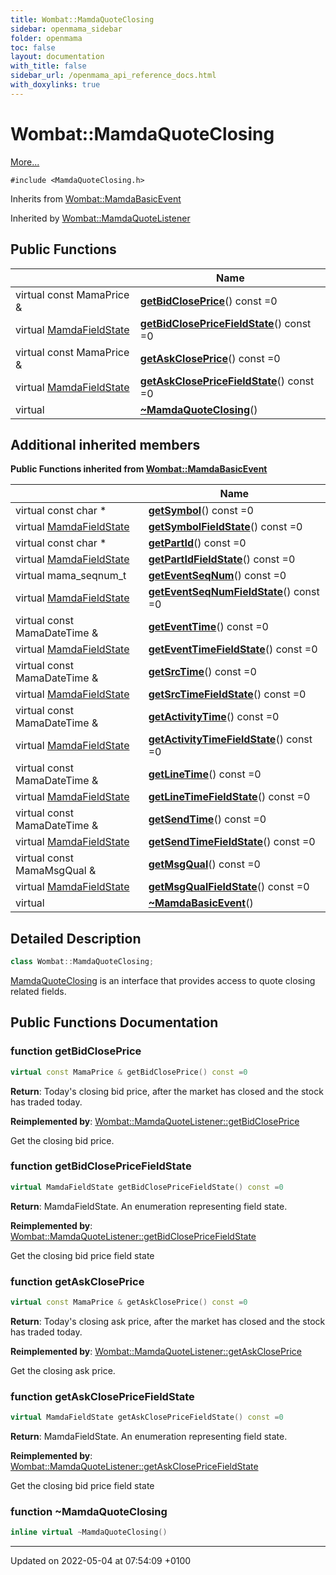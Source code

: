 ```yaml
---
title: Wombat::MamdaQuoteClosing
sidebar: openmama_sidebar
folder: openmama
toc: false
layout: documentation
with_title: false
sidebar_url: /openmama_api_reference_docs.html
with_doxylinks: true
---
```


# Wombat::MamdaQuoteClosing



 [More...](#detailed-description)


`#include <MamdaQuoteClosing.h>`

Inherits from [Wombat::MamdaBasicEvent](classWombat_1_1MamdaBasicEvent.html)

Inherited by [Wombat::MamdaQuoteListener](classWombat_1_1MamdaQuoteListener.html)

## Public Functions

|                | Name           |
| -------------- | -------------- |
| virtual const MamaPrice & | **[getBidClosePrice](classWombat_1_1MamdaQuoteClosing.html#function-getbidcloseprice)**() const =0 |
| virtual [MamdaFieldState](namespaceWombat.html#enum-mamdafieldstate) | **[getBidClosePriceFieldState](classWombat_1_1MamdaQuoteClosing.html#function-getbidclosepricefieldstate)**() const =0 |
| virtual const MamaPrice & | **[getAskClosePrice](classWombat_1_1MamdaQuoteClosing.html#function-getaskcloseprice)**() const =0 |
| virtual [MamdaFieldState](namespaceWombat.html#enum-mamdafieldstate) | **[getAskClosePriceFieldState](classWombat_1_1MamdaQuoteClosing.html#function-getaskclosepricefieldstate)**() const =0 |
| virtual | **[~MamdaQuoteClosing](classWombat_1_1MamdaQuoteClosing.html#function-~mamdaquoteclosing)**() |

## Additional inherited members

**Public Functions inherited from [Wombat::MamdaBasicEvent](classWombat_1_1MamdaBasicEvent.html)**

|                | Name           |
| -------------- | -------------- |
| virtual const char * | **[getSymbol](classWombat_1_1MamdaBasicEvent.html#function-getsymbol)**() const =0 |
| virtual [MamdaFieldState](namespaceWombat.html#enum-mamdafieldstate) | **[getSymbolFieldState](classWombat_1_1MamdaBasicEvent.html#function-getsymbolfieldstate)**() const =0 |
| virtual const char * | **[getPartId](classWombat_1_1MamdaBasicEvent.html#function-getpartid)**() const =0 |
| virtual [MamdaFieldState](namespaceWombat.html#enum-mamdafieldstate) | **[getPartIdFieldState](classWombat_1_1MamdaBasicEvent.html#function-getpartidfieldstate)**() const =0 |
| virtual mama_seqnum_t | **[getEventSeqNum](classWombat_1_1MamdaBasicEvent.html#function-geteventseqnum)**() const =0 |
| virtual [MamdaFieldState](namespaceWombat.html#enum-mamdafieldstate) | **[getEventSeqNumFieldState](classWombat_1_1MamdaBasicEvent.html#function-geteventseqnumfieldstate)**() const =0 |
| virtual const MamaDateTime & | **[getEventTime](classWombat_1_1MamdaBasicEvent.html#function-geteventtime)**() const =0 |
| virtual [MamdaFieldState](namespaceWombat.html#enum-mamdafieldstate) | **[getEventTimeFieldState](classWombat_1_1MamdaBasicEvent.html#function-geteventtimefieldstate)**() const =0 |
| virtual const MamaDateTime & | **[getSrcTime](classWombat_1_1MamdaBasicEvent.html#function-getsrctime)**() const =0 |
| virtual [MamdaFieldState](namespaceWombat.html#enum-mamdafieldstate) | **[getSrcTimeFieldState](classWombat_1_1MamdaBasicEvent.html#function-getsrctimefieldstate)**() const =0 |
| virtual const MamaDateTime & | **[getActivityTime](classWombat_1_1MamdaBasicEvent.html#function-getactivitytime)**() const =0 |
| virtual [MamdaFieldState](namespaceWombat.html#enum-mamdafieldstate) | **[getActivityTimeFieldState](classWombat_1_1MamdaBasicEvent.html#function-getactivitytimefieldstate)**() const =0 |
| virtual const MamaDateTime & | **[getLineTime](classWombat_1_1MamdaBasicEvent.html#function-getlinetime)**() const =0 |
| virtual [MamdaFieldState](namespaceWombat.html#enum-mamdafieldstate) | **[getLineTimeFieldState](classWombat_1_1MamdaBasicEvent.html#function-getlinetimefieldstate)**() const =0 |
| virtual const MamaDateTime & | **[getSendTime](classWombat_1_1MamdaBasicEvent.html#function-getsendtime)**() const =0 |
| virtual [MamdaFieldState](namespaceWombat.html#enum-mamdafieldstate) | **[getSendTimeFieldState](classWombat_1_1MamdaBasicEvent.html#function-getsendtimefieldstate)**() const =0 |
| virtual const MamaMsgQual & | **[getMsgQual](classWombat_1_1MamdaBasicEvent.html#function-getmsgqual)**() const =0 |
| virtual [MamdaFieldState](namespaceWombat.html#enum-mamdafieldstate) | **[getMsgQualFieldState](classWombat_1_1MamdaBasicEvent.html#function-getmsgqualfieldstate)**() const =0 |
| virtual | **[~MamdaBasicEvent](classWombat_1_1MamdaBasicEvent.html#function-~mamdabasicevent)**() |


## Detailed Description

```cpp
class Wombat::MamdaQuoteClosing;
```


[MamdaQuoteClosing](classWombat_1_1MamdaQuoteClosing.html) is an interface that provides access to quote closing related fields. 

## Public Functions Documentation

### function getBidClosePrice

```cpp
virtual const MamaPrice & getBidClosePrice() const =0
```


**Return**: Today's closing bid price, after the market has closed and the stock has traded today. 

**Reimplemented by**: [Wombat::MamdaQuoteListener::getBidClosePrice](classWombat_1_1MamdaQuoteListener.html#function-getbidcloseprice)


Get the closing bid price.


### function getBidClosePriceFieldState

```cpp
virtual MamdaFieldState getBidClosePriceFieldState() const =0
```


**Return**: MamdaFieldState. An enumeration representing field state. 

**Reimplemented by**: [Wombat::MamdaQuoteListener::getBidClosePriceFieldState](classWombat_1_1MamdaQuoteListener.html#function-getbidclosepricefieldstate)


Get the closing bid price field state


### function getAskClosePrice

```cpp
virtual const MamaPrice & getAskClosePrice() const =0
```


**Return**: Today's closing ask price, after the market has closed and the stock has traded today. 

**Reimplemented by**: [Wombat::MamdaQuoteListener::getAskClosePrice](classWombat_1_1MamdaQuoteListener.html#function-getaskcloseprice)


Get the closing ask price.


### function getAskClosePriceFieldState

```cpp
virtual MamdaFieldState getAskClosePriceFieldState() const =0
```


**Return**: MamdaFieldState. An enumeration representing field state. 

**Reimplemented by**: [Wombat::MamdaQuoteListener::getAskClosePriceFieldState](classWombat_1_1MamdaQuoteListener.html#function-getaskclosepricefieldstate)


Get the closing bid price field state


### function ~MamdaQuoteClosing

```cpp
inline virtual ~MamdaQuoteClosing()
```


-------------------------------

Updated on 2022-05-04 at 07:54:09 +0100